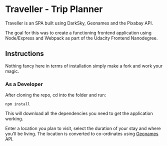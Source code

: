 # Traveller - Trip Planner

Traveller is an SPA built using DarkSky, Geonames and the Pixabay API.

The goal for this was to create a functioning frontend application using Node/Express and Webpack as part of the Udacity Frontend Nanodegree.

## Instructions

Nothing fancy here in terms of installation simply make a fork and work your magic.

### As a Developer

After cloning the repo, cd into the folder and run:

```shell
npm install
```

This will download all the dependencies you need to get the application working.

Enter a location you plan to visit, select the duration of your stay and where you'll be living. The location is converted to co-ordinates using [Geonames](https://www.geonames.org/about.html) API.
